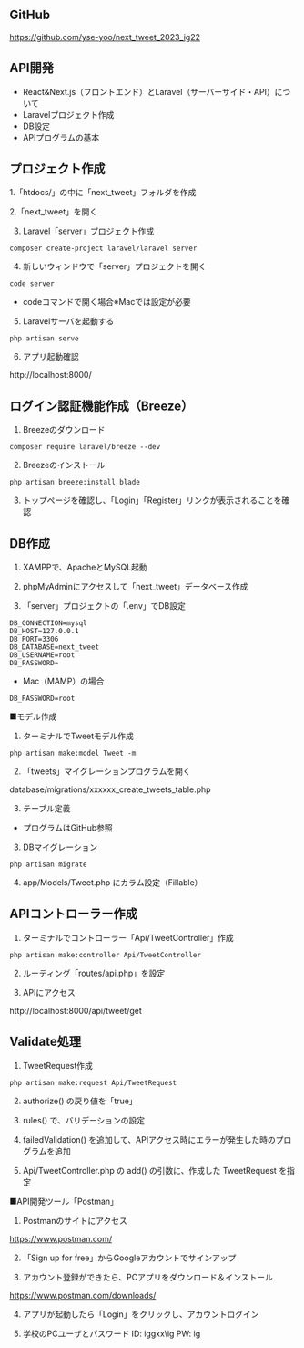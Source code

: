 ## GitHub
https://github.com/yse-yoo/next_tweet_2023_ig22

## API開発
- React&Next.js（フロントエンド）とLaravel（サーバーサイド・API）について
- Laravelプロジェクト作成
- DB設定
- APIプログラムの基本

## プロジェクト作成
1.「htdocs/」の中に「next_tweet」フォルダを作成

2.「next_tweet」を開く

3. Laravel「server」プロジェクト作成

```
composer create-project laravel/laravel server  
```

4. 新しいウィンドウで「server」プロジェクトを開く

```
code server
```

- codeコマンドで開く場合※Macでは設定が必要

5. Laravelサーバを起動する
```
php artisan serve
```

6. アプリ起動確認

http://localhost:8000/

## ログイン認証機能作成（Breeze）
1. Breezeのダウンロード

```
composer require laravel/breeze --dev   
```

2. Breezeのインストール
```
php artisan breeze:install blade  
```

3. トップページを確認し、「Login」「Register」リンクが表示されることを確認

## DB作成
1. XAMPPで、ApacheとMySQL起動

2. phpMyAdminにアクセスして「next_tweet」データベース作成

3. 「server」プロジェクトの「.env」でDB設定

```
DB_CONNECTION=mysql
DB_HOST=127.0.0.1
DB_PORT=3306
DB_DATABASE=next_tweet
DB_USERNAME=root
DB_PASSWORD=
```
- Mac（MAMP）の場合
```
DB_PASSWORD=root
```

■モデル作成
1. ターミナルでTweetモデル作成

```
php artisan make:model Tweet -m
```

2. 「tweets」マイグレーションプログラムを開く

database/migrations/xxxxxx_create_tweets_table.php

3. テーブル定義
- プログラムはGitHub参照

3. DBマイグレーション
```
php artisan migrate
```

4. app/Models/Tweet.php にカラム設定（Fillable）

## APIコントローラー作成
1. ターミナルでコントローラー「Api/TweetController」作成

```
php artisan make:controller Api/TweetController
```

2. ルーティング「routes/api.php」を設定

3. APIにアクセス

http://localhost:8000/api/tweet/get


## Validate処理
1. TweetRequest作成

```
php artisan make:request Api/TweetRequest
```

2. authorize() の戻り値を「true」

3. rules() で、バリデーションの設定

4. failedValidation() を追加して、APIアクセス時にエラーが発生した時のプログラムを追加

5. Api/TweetController.php の add() の引数に、作成した TweetRequest を指定


■API開発ツール「Postman」
1. Postmanのサイトにアクセス

https://www.postman.com/

2. 「Sign up for free」からGoogleアカウントでサインアップ

3. アカウント登録ができたら、PCアプリをダウンロード＆インストール

https://www.postman.com/downloads/

4. アプリが起動したら「Login」をクリックし、アカウントログイン

5. 学校のPCユーザとパスワード
ID: iggxx\ig
PW: ig

